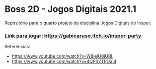 # Boss 2D - Jogos Digitais 2021.1

Repositório para o quarto projeto da disciplina Jogos Digitais do Insper.

### Link para jogar: https://gabicaruso.itch.io/insper-party

Referências:
  - https://www.youtube.com/watch?v=W8ielU8iURI;
  - https://www.youtube.com/watch?v=4QP0ZTPUaI4
